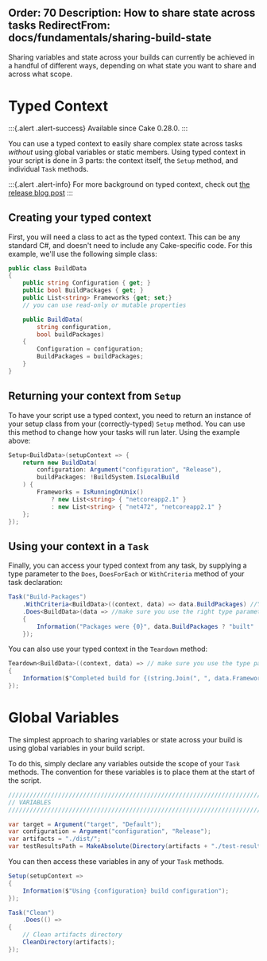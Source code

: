 Order: 70
Description: How to share state across tasks
RedirectFrom: docs/fundamentals/sharing-build-state
---

Sharing variables and state across your builds can currently be achieved in a handful of different ways, depending on what state you want to share and across what scope.

# Typed Context

:::{.alert .alert-success}
Available since Cake 0.28.0.
:::

You can use a typed context to easily share complex state across tasks *without* using global variables or static members. Using typed context in your script is done in 3 parts: the context itself, the `Setup` method, and individual `Task` methods.

:::{.alert .alert-info}
For more background on typed context, check out [the release blog post](https://cakebuild.net/blog/2018/05/cake-v0.28.0-released#typed-context)
:::

## Creating your typed context

First, you will need a class to act as the typed context. This can be any standard C#, and doesn't need to include any Cake-specific code. For this example, we'll use the following simple class:

```csharp
public class BuildData
{
    public string Configuration { get; }
    public bool BuildPackages { get; }
    public List<string> Frameworks {get; set;}
    // you can use read-only or mutable properties

    public BuildData(
        string configuration,
        bool buildPackages)
    {
        Configuration = configuration;
        BuildPackages = buildPackages;
    }
}
```

## Returning your context from `Setup`

To have your script use a typed context, you need to return an instance of your setup class from your (correctly-typed) `Setup` method. You can use this method to change how your tasks will run later. Using the example above:

```csharp
Setup<BuildData>(setupContext => {
    return new BuildData(
        configuration: Argument("configuration", "Release"),
        buildPackages: !BuildSystem.IsLocalBuild
    ) {
        Frameworks = IsRunningOnUnix()
            ? new List<string> { "netcoreapp2.1" }
            : new List<string> { "net472", "netcoreapp2.1" }
    };
});
```

## Using your context in a `Task`

Finally, you can access your typed context from any task, by supplying a type parameter to the `Does`, `DoesForEach` or `WithCriteria` method of your task declaration:

```csharp
Task("Build-Packages")
    .WithCriteria<BuildData>((context, data) => data.BuildPackages) //Your typed context is the second argument
    .Does<BuildData>(data => //make sure you use the right type parameter here
    {
        Information("Packages were {0}", data.BuildPackages ? "built" : "not built");
    });
```

You can also use your typed context in the `Teardown` method:

```csharp
Teardown<BuildData>((context, data) => // make sure you use the type parameter here
{
    Information($"Completed build for {(string.Join(", ", data.Frameworks))}");
});
```

# Global Variables

The simplest approach to sharing variables or state across your build is using global variables in your build script.

To do this, simply declare any variables outside the scope of your `Task` methods. The convention for these variables is to place them at the start of the script.

```csharp
///////////////////////////////////////////////////////////////////////////////
// VARIABLES
///////////////////////////////////////////////////////////////////////////////

var target = Argument("target", "Default");
var configuration = Argument("configuration", "Release");
var artifacts = "./dist/";
var testResultsPath = MakeAbsolute(Directory(artifacts + "./test-results"));
```

You can then access these variables in any of your `Task` methods.

```csharp
Setup(setupContext =>
{
    Information($"Using {configuration} build configuration");
});

Task("Clean")
    .Does(() =>
{
    // Clean artifacts directory
    CleanDirectory(artifacts);
});
```
